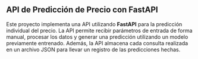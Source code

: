 ## API de Predicción de Precio con FastAPI

Este proyecto implementa una API utilizando **FastAPI** para la predicción individual del precio. La API permite recibir parámetros de entrada de forma manual, procesar los datos y generar una predicción utilizando un modelo previamente entrenado. Además, la API almacena cada consulta realizada en un archivo JSON para llevar un registro de las predicciones hechas.
